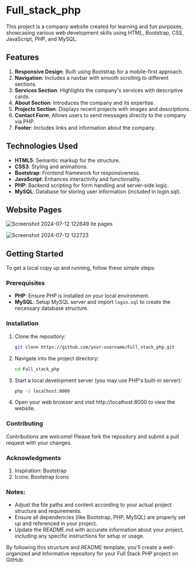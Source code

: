 # Full_stack_php

  This project is a company website created for learning and fun purposes, showcasing various web development skills using HTML, Bootstrap, CSS, JavaScript, PHP, and MySQL.

## Features

1. **Responsive Design**: Built using Bootstrap for a mobile-first approach.
2. **Navigation**: Includes a navbar with smooth scrolling to different sections.
3. **Services Section**: Highlights the company's services with descriptive cards.
4. **About Section**: Introduces the company and its expertise.
5. **Projects Section**: Displays recent projects with images and descriptions.
6. **Contact Form**: Allows users to send messages directly to the company via PHP.
7. **Footer**: Includes links and information about the company.

## Technologies Used

- **HTML5**: Semantic markup for the structure.
- **CSS3**: Styling and animations.
- **Bootstrap**: Frontend framework for responsiveness.
- **JavaScript**: Enhances interactivity and functionality.
- **PHP**: Backend scripting for form handling and server-side logic.
- **MySQL**: Database for storing user information (included in login.sql).

## Website Pages
   ![Screenshot 2024-07-12 122649](https://github.com/user-attachments/assets/8c20d74d-0708-427c-99e3-5d6736d0dc9b)
ite pages

 ![Screenshot 2024-07-12 122723](https://github.com/user-attachments/assets/0f61f178-371e-465c-af1f-c5cb9597b21f)


## Getting Started

To get a local copy up and running, follow these simple steps:

### Prerequisites

- **PHP**: Ensure PHP is installed on your local environment.
- **MySQL**: Setup MySQL server and import `login.sql` to create the necessary database structure.

### Installation

1. Clone the repository:
   ```bash
   git clone https://github.com/your-username/Full_stack_php.git
   ```

2. Navigate into the project directory:
     ```bash
     cd Full_stack_php
     ```
     
3. Start a local development server (you may use PHP's built-in server):
     ```bash
     php -S localhost:8000
     ```
     
4. Open your web browser and visit http://localhost:8000 to view the website.

### Contributing

   Contributions are welcome! Please fork the repository and submit a pull request with your changes.

### Acknowledgments

 1.  Inspiration: Bootstrap
 2.  Icons: Bootstrap Icons

 
### Notes:

- Adjust the file paths and content according to your actual project structure and requirements.
- Ensure all dependencies (like Bootstrap, PHP, MySQL) are properly set up and referenced in your project.
- Update the README.md with accurate information about your project, including any specific instructions for setup or usage.

By following this structure and README template, you'll create a well-organized and informative repository for your Full Stack PHP project on GitHub.
   
